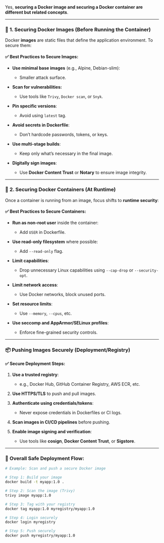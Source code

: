 Yes, **securing a Docker image and securing a Docker container are different but related concepts**.

---

### 🔐 **1. Securing Docker Images (Before Running the Container)**

Docker **images** are static files that define the application environment. To secure them:

#### ✅ **Best Practices to Secure Images:**

* **Use minimal base images** (e.g., Alpine, Debian-slim):

  * Smaller attack surface.
* **Scan for vulnerabilities:**

  * Use tools like `Trivy`, `Docker scan`, or `Snyk`.
* **Pin specific versions**:

  * Avoid using `latest` tag.
* **Avoid secrets in Dockerfile**:

  * Don’t hardcode passwords, tokens, or keys.
* **Use multi-stage builds**:

  * Keep only what’s necessary in the final image.
* **Digitally sign images**:

  * Use **Docker Content Trust** or **Notary** to ensure image integrity.

---

### 🔐 **2. Securing Docker Containers (At Runtime)**

Once a container is running from an image, focus shifts to **runtime security**:

#### ✅ **Best Practices to Secure Containers:**

* **Run as non-root user** inside the container:

  * Add `USER` in Dockerfile.
* **Use read-only filesystem** where possible:

  * Add `--read-only` flag.
* **Limit capabilities**:

  * Drop unnecessary Linux capabilities using `--cap-drop` or `--security-opt`.
* **Limit network access**:

  * Use Docker networks, block unused ports.
* **Set resource limits**:

  * Use `--memory`, `--cpus`, etc.
* **Use seccomp and AppArmor/SELinux profiles**:

  * Enforce fine-grained security controls.

---

### 📦 **Pushing Images Securely (Deployment/Registry)**

#### ✅ **Secure Deployment Steps:**

1. **Use a trusted registry**:

   * e.g., Docker Hub, GitHub Container Registry, AWS ECR, etc.
2. **Use HTTPS/TLS** to push and pull images.
3. **Authenticate using credentials/tokens**:

   * Never expose credentials in Dockerfiles or CI logs.
4. **Scan images in CI/CD pipelines** before pushing.
5. **Enable image signing and verification**:

   * Use tools like **cosign**, **Docker Content Trust**, or **Sigstore**.

---

### 🚀 **Overall Safe Deployment Flow:**

```bash
# Example: Scan and push a secure Docker image

# Step 1: Build your image
docker build -t myapp:1.0 .

# Step 2: Scan the image (Trivy)
trivy image myapp:1.0

# Step 3: Tag with your registry
docker tag myapp:1.0 myregistry/myapp:1.0

# Step 4: Login securely
docker login myregistry

# Step 5: Push securely
docker push myregistry/myapp:1.0
```